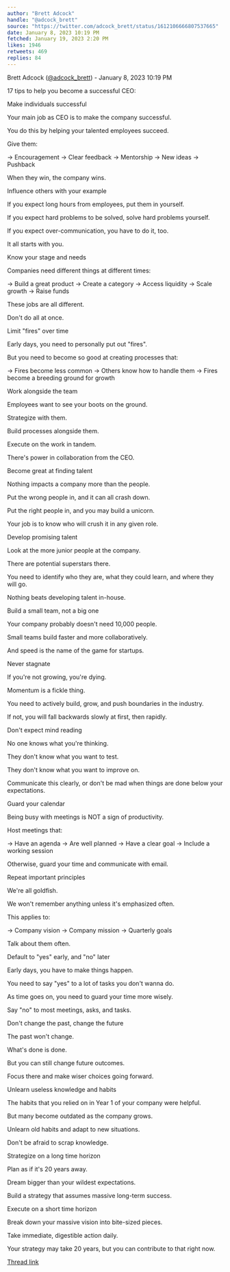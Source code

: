```yaml
---
author: "Brett Adcock"
handle: "@adcock_brett"
source: "https://twitter.com/adcock_brett/status/1612106666807537665"
date: January 8, 2023 10:19 PM
fetched: January 19, 2023 2:20 PM
likes: 1946
retweets: 469
replies: 84
---
```

Brett Adcock ([@adcock_brett](https://twitter.com/adcock_brett)) - January 8, 2023 10:19 PM

17 tips to help you become a successful CEO:

Make individuals successful

Your main job as CEO is to make the company successful.

You do this by helping your talented employees succeed.

Give them:

→ Encouragement
→ Clear feedback
→ Mentorship
→ New ideas
→ Pushback

When they win, the company wins.

Influence others with your example

If you expect long hours from employees, put them in yourself.

If you expect hard problems to be solved, solve hard problems yourself.

If you expect over-communication, you have to do it, too.

It all starts with you.

Know your stage and needs

Companies need different things at different times:

→ Build a great product
→ Create a category
→ Access liquidity
→ Scale growth
→ Raise funds

These jobs are all different.

Don't do all at once.

Limit "fires" over time

Early days, you need to personally put out "fires".

But you need to become so good at creating processes that:

→ Fires become less common
→ Others know how to handle them
→ Fires become a breeding ground for growth

Work alongside the team

Employees want to see your boots on the ground.

Strategize with them.

Build processes alongside them.

Execute on the work in tandem.

There's power in collaboration from the CEO.

Become great at finding talent

Nothing impacts a company more than the people.

Put the wrong people in, and it can all crash down.

Put the right people in, and you may build a unicorn.

Your job is to know who will crush it in any given role.

Develop promising talent

Look at the more junior people at the company.

There are potential superstars there.

You need to identify who they are, what they could learn, and where they will go.

Nothing beats developing talent in-house.

Build a small team, not a big one

Your company probably doesn't need 10,000 people.

Small teams build faster and more collaboratively.

And speed is the name of the game for startups.

Never stagnate

If you're not growing, you're dying.

Momentum is a fickle thing.

You need to actively build, grow, and push boundaries in the industry.

If not, you will fall backwards slowly at first, then rapidly.

Don't expect mind reading

No one knows what you're thinking.

They don't know what you want to test.

They don't know what you want to improve on.

Communicate this clearly, or don't be mad when things are done below your expectations.

Guard your calendar

Being busy with meetings is NOT a sign of productivity.

Host meetings that:

→ Have an agenda
→ Are well planned
→ Have a clear goal
→ Include a working session

Otherwise, guard your time and communicate with email.

Repeat important principles

We're all goldfish.

We won't remember anything unless it's emphasized often.

This applies to:

→ Company vision
→ Company mission
→ Quarterly goals

Talk about them often.

Default to "yes" early, and "no" later

Early days, you have to make things happen.

You need to say "yes" to a lot of tasks you don't wanna do.

As time goes on, you need to guard your time more wisely.

Say "no" to most meetings, asks, and tasks.

Don't change the past, change the future

The past won't change.

What's done is done.

But you can still change future outcomes.

Focus there and make wiser choices going forward.

Unlearn useless knowledge and habits

The habits that you relied on in Year 1 of your company were helpful.

But many become outdated as the company grows.

Unlearn old habits and adapt to new situations.

Don't be afraid to scrap knowledge.

Strategize on a long time horizon

Plan as if it's 20 years away.

Dream bigger than your wildest expectations.

Build a strategy that assumes massive long-term success.

Execute on a short time horizon

Break down your massive vision into bite-sized pieces.

Take immediate, digestible action daily.

Your strategy may take 20 years, but you can contribute to that right now.

[Thread link](https://twitter.com/adcock_brett/status/1612106666807537665)